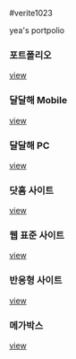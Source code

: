 #verite1023

yea's portpolio

<h3>포트폴리오</h3>
<a href="https://verite1023.github.io/yea/Ye's photopolio/index.html
">view</a>

<h3>달달해 Mobile</h3>
<a href="https://verite1023.github.io/yea/DALDALHAE_MB/m_index.html">view</a>

<h3>달달해 PC</h3>
<a href="https://verite1023.github.io/yea/DALDALHAE_PC/pc_index.html">view</a>







<h3>닷홈 사이트</h3>
<a href="https://verite1023.github.io/yea/dothome/html/index.html
">view</a>

<h3>웹 표준 사이트</h3>
<a href="https://verite1023.github.io/">view</a>

<h3>반응형 사이트</h3>
<a href="https://verite1023.github.io/">view</a>

<h3>메가박스</h3>
<a href="https://verite1023.github.io/yea/mega/index.html">view</a>
